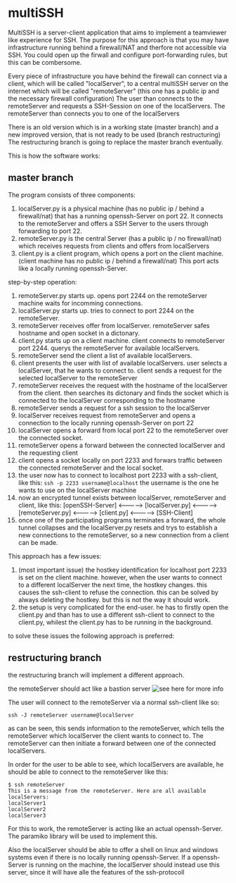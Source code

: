 # multiSSH

MultiSSH is a server-client application that aims to implement a teamviewer like experience for SSH.
The purpose for this approach is that you may have infrastructure running behind a firewall/NAT and therfore not accessible via SSH.
You could open up the firwall and configure port-forwarding rules, but this can be combersome.

Every piece of infrastructure you have behind the firewall can connect via a client, which will be called "localServer", to a central multiSSH server on the internet which will be called "remoteServer" (this one has a public ip and the necessary firewall configuration)
The user than connects to the remoteServer and requests a SSH-Session on one of the localServers. The remoteServer than connects you to one of the localServers


There is an old version which is in a working state (master branch) and a new improved version, that is not ready to be used (branch restructuring)
The restructuring branch is going to replace the master branch eventually.

This is how the software works:

## master branch

The program consists of three components:

1. localServer.py is a physical machine (has no public ip / behind a firewall/nat) that has a running openssh-Server on port 22. It connects to the remoteServer and offers a SSH Server to the users through forwarding to port 22.
2. remoteServer.py is the central Server (has a public ip / no firewall/nat) which receives requests from clients and offers from localServers
3. client.py is a client program, which opens a port on the client machine. (client machine has no public ip / behind a firewall/nat) This port acts like a locally running openssh-Server.

step-by-step operation:

1. remoteServer.py starts up. opens port 2244 on the remoteServer machine waits for incomming connections.
2. localServer.py starts up. tries to connect to port 2244 on the remoteServer.
3. remoteServer receives offer from localServer. remoteServer safes hostname and open socket in a dictonary.
4. client.py starts up on a client machine. client connects to remoteServer port 2244. querys the remoteServer for available localServers.
5. remoteServer send the client a list of available localServers.
6. client presents the user with list of available localServers. user selects a localServer, that he wants to connect to. client sends a request for the selected localServer to the remoteServer
7. remoteServer receives the request with the hostname of the localServer from the client. then searches its dictonary and finds the socket which is connected to the localServer corresponding to the hostname
8. remoteServer sends a request for a ssh session to the localServer
9. localServer receives request from remoteServer and opens a connection to the locally running openssh-Server on port 22
10. localServer opens a forward from local port 22 to the remoteServer over the connected socket.
11. remoteServer opens a forward between the connected localServer and the requesting client
12. client opens a socket locally on port 2233 and forwars traffic between the connected remoteServer and the local socket.
13. the user now has to connect to localhost port 2233 with a ssh-client, like this: `ssh -p 2233 username@localhost` the username is the one he wants to use on the localServer machine
14. now an encrypted tunnel exists between localServer, remoteServer and client, like this: [openSSH-Server] <-----> [localServer.py] <-----> [remoteServer.py] <-----> [client.py] <-----> [SSH-Client] 
15. once one of the participating programs terminates a forward, the whole tunnel collapses and the localServer.py resets and trys to establish a new connections to the remoteServer, so a new connection from a client can be made.

This approach has a few issues:

1. (most important issue) the hostkey identification for localhost port 2233 is set on the client machine. however, when the user wants to connect to a different localServer the next time, the hostkey changes. this causes the ssh-client to refuse the connection. this can be solved by always deleting the hostkey. but this is not the way it should work.
2. the setup is very complicated for the end-user. he has to firstly open the client.py and than has to use a different ssh-client to connect to the client.py, whilest the client.py has to be running in the background.

to solve these issues the following approach is preferred:

## restructuring branch

the restructuring branch will implement a different approach.

the remoteServer should act like a bastion server ![see here for more info](https://www.redhat.com/sysadmin/ssh-proxy-bastion-proxyjump)

The user will connect to the remoteServer via a normal ssh-client like so:

`ssh -J remoteServer username@localServer`

as can be seen, this sends information to the remoteServer, which tells the remoteServer which localServer the client wants to connect to.
The remoteServer can then initiate a forward between one of the connected localServers.

In order for the user to be able to see, which localServers are available, he should be able to connect to the remoteServer like this:

```
$ ssh remoteServer
This is a message from the remoteServer. Here are all available localServers:
localServer1
localServer2
localServer3
``` 

For this to work, the remoteServer is acting like an actual openssh-Server. The paramiko library will be used to implement this. 

Also the localServer should be able to offer a shell on linux and windows systems even if there is no locally running openssh-Server.
If a openssh-Server is running on the machine, the localServer should instead use this server, since it will have alle the features of the ssh-protocoll
